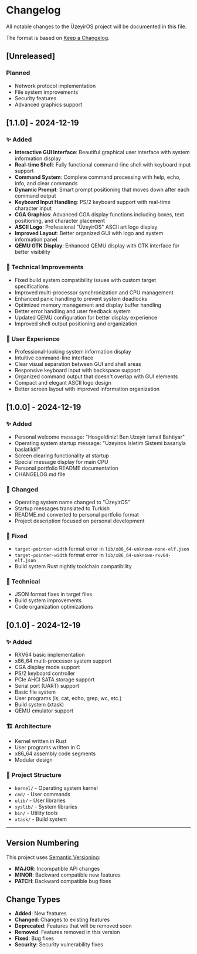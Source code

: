 # Changelog

All notable changes to the ÜzeyirOS project will be documented in this file.

The format is based on [Keep a Changelog](https://keepachangelog.com/en/1.0.0/).

## [Unreleased]

### Planned
- Network protocol implementation
- File system improvements
- Security features
- Advanced graphics support

## [1.1.0] - 2024-12-19

### ✨ Added
- **Interactive GUI Interface**: Beautiful graphical user interface with system information display
- **Real-time Shell**: Fully functional command-line shell with keyboard input support
- **Command System**: Complete command processing with help, echo, info, and clear commands
- **Dynamic Prompt**: Smart prompt positioning that moves down after each command output
- **Keyboard Input Handling**: PS/2 keyboard support with real-time character input
- **CGA Graphics**: Advanced CGA display functions including boxes, text positioning, and character placement
- **ASCII Logo**: Professional "ÜzeyirOS" ASCII art logo display
- **Improved Layout**: Better organized GUI with logo and system information panel
- **QEMU GTK Display**: Enhanced QEMU display with GTK interface for better visibility

### 🔧 Technical Improvements
- Fixed build system compatibility issues with custom target specifications
- Improved multi-processor synchronization and CPU management
- Enhanced panic handling to prevent system deadlocks
- Optimized memory management and display buffer handling
- Better error handling and user feedback system
- Updated QEMU configuration for better display experience
- Improved shell output positioning and organization

### 🎨 User Experience
- Professional-looking system information display
- Intuitive command-line interface
- Clear visual separation between GUI and shell areas
- Responsive keyboard input with backspace support
- Organized command output that doesn't overlap with GUI elements
- Compact and elegant ASCII logo design
- Better screen layout with improved information organization

## [1.0.0] - 2024-12-19

### ✨ Added
- Personal welcome message: "Hosgeldiniz! Ben Uzeyir Ismail Bahtiyar"
- Operating system startup message: "Uzeyiros Isletim Sistemi basariyla baslatildi!"
- Screen clearing functionality at startup
- Special message display for main CPU
- Personal portfolio README documentation
- CHANGELOG.md file

### 🔄 Changed
- Operating system name changed to "ÜzeyirOS"
- Startup messages translated to Turkish
- README.md converted to personal portfolio format
- Project description focused on personal development

### 🐛 Fixed
- `target-pointer-width` format error in `lib/x86_64-unknown-none-elf.json`
- `target-pointer-width` format error in `lib/x86_64-unknown-rxv64-elf.json`
- Build system Rust nightly toolchain compatibility

### 🔧 Technical
- JSON format fixes in target files
- Build system improvements
- Code organization optimizations

## [0.1.0] - 2024-12-19

### ✨ Added
- RXV64 basic implementation
- x86_64 multi-processor system support
- CGA display mode support
- PS/2 keyboard controller
- PCIe AHCI SATA storage support
- Serial port (UART) support
- Basic file system
- User programs (ls, cat, echo, grep, wc, etc.)
- Build system (xtask)
- QEMU emulator support

### 🏗️ Architecture
- Kernel written in Rust
- User programs written in C
- x86_64 assembly code segments
- Modular design

### 📁 Project Structure
- `kernel/` - Operating system kernel
- `cmd/` - User commands
- `ulib/` - User libraries
- `syslib/` - System libraries
- `bin/` - Utility tools
- `xtask/` - Build system

---

## Version Numbering

This project uses [Semantic Versioning](https://semver.org/):
- **MAJOR**: Incompatible API changes
- **MINOR**: Backward compatible new features
- **PATCH**: Backward compatible bug fixes

## Change Types

- **Added**: New features
- **Changed**: Changes to existing features
- **Deprecated**: Features that will be removed soon
- **Removed**: Features removed in this version
- **Fixed**: Bug fixes
- **Security**: Security vulnerability fixes